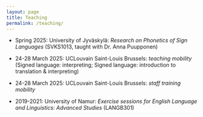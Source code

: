 ```yaml
---
layout: page
title: Teaching
permalink: /teaching/
---
```


- Spring 2025: University of Jyväskylä: *Research on Phonetics of Sign Languages* (SVKS1013, taught with Dr. Anna Puupponen)
  
- 24-28 March 2025: UCLouvain Saint-Louis Brussels: *teaching mobility* (Signed language: interpreting; Signed language: introduction to translation & interpreting)
  
- 24-28 March 2025: UCLouvain Saint-Louis Brussels: *staff training mobility*
  
- 2019-2021: University of Namur: *Exercise sessions for English Language and Linguistics: Advanced Studies* (LANGB301)
